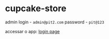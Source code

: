 # cupcake-store

admin login - `admin@pit2.com` password - `pit@123`

accessar o app: [login page](https://mariporto13.github.io/cupcake-store/frontend/index.html)
